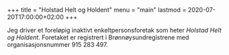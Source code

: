 +++
title = "Holstad Helt og Holdent"
menu = "main"
lastmod = 2020-07-20T17:00:00+02:00
+++

Jeg driver et foreløpig inaktivt enkeltpersonsforetak som heter *Holstad Helt og Holdent*. Foretaket er registrert i Brønnøysundregistrene med organisasjonsnummer 915&nbsp;283&nbsp;497.
